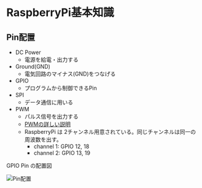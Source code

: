 # RaspberryPi基本知識

## Pin配置

* DC Power
  * 電源を給電・出力する
* Ground(GND)
  * 電気回路のマイナス(GND)をつなげる
* GPIO
  * プログラムから制御できるPin
* SPI
  * データ通信に用いる
* PWM
  * パルス信号を出力する
  * [PWMの詳しい説明](https://toshiba.semicon-storage.com/jp/semiconductor/knowledge/e-learning/brushless-motor/chapter3/what-pwm.html)
  * RaspberryPi は 2チャンネル用意されている。同じチャンネルは同一の周波数を出す。
    * channel 1: GPIO 12, 18
    * channel 2: GPIO 13, 19

GPIO Pin の配置図

![Pin配置](https://cdn-ak.f.st-hatena.com/images/fotolife/y/yuriai0001/20150524/20150524180432.png)
